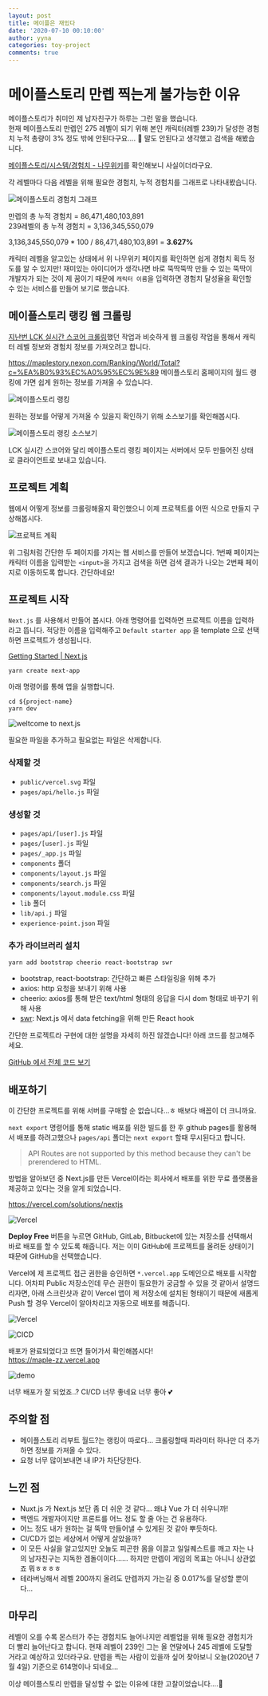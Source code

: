 ```yaml
---
layout: post
title: 메이플은 재밌다
date: '2020-07-10 00:10:00'
author: yyna
categories: toy-project
comments: true
---
```


# 메이플스토리 만렙 찍는게 불가능한 이유

메이플스토리가 취미인 제 남자친구가 하루는 그런 말을 했습니다.  
현재 메이플스토리 만렙인 275 레벨이 되기 위해 본인 캐릭터(레벨 239)가 달성한 경험치 누적 총량이 3% 정도 밖에 안된다구요....
🤔 말도 안된다고 생각했고 검색을 해봤습니다.

[메이플스토리/시스템/경험치 - 나무위키](https://namu.wiki/w/%EB%A9%94%EC%9D%B4%ED%94%8C%EC%8A%A4%ED%86%A0%EB%A6%AC/%EC%8B%9C%EC%8A%A4%ED%85%9C/%EA%B2%BD%ED%97%98%EC%B9%98)를 확인해보니 사실이더라구요.

각 레벨마다 다음 레벨을 위해 필요한 경험치, 누적 경험치를 그래프로 나타내봤습니다.

![메이플스토리 경험치 그래프](../assets/image/impossible-to-reach-275-level-in-maplestory/11.png '메이플스토리 경험치 그래프')

만렙의 총 누적 경험치 = 86,471,480,103,891  
239레벨의 총 누적 경험치 = 3,136,345,550,079

3,136,345,550,079 \* 100 / 86,471,480,103,891 = **3.627%**

캐릭터 레벨을 알고있는 상태에서 위 나무위키 페이지를 확인하면 쉽게 경험치 획득 정도를 알 수 있지만! 재미있는 아이디어가 생각나면 바로 뚝딱뚝딱 만들 수 있는 뚝딱이 개발자가 되는 것이 제 꿈이기 때문에 `캐릭터 이름`을 입력하면 경험치 달성율을 확인할 수 있는 서비스를 만들어 보기로 했습니다.

## 메이플스토리 랭킹 웹 크롤링

[지난번 LCK 실시간 스코어 크롤링](https://github.com/Blog-Posting/posting-review/blob/master/yyna/check_lck_scores_at_your_company.md)했던 작업과 비슷하게 웹 크롤링 작업을 통해서 캐릭터 레벨 정보와 경험치 정보를 가져오려고 합니다.

https://maplestory.nexon.com/Ranking/World/Total?c=%EA%B0%93%EC%A0%95%EC%9E%89 메이플스토리 홈페이지의 월드 랭킹에 가면 쉽게 원하는 정보를 가져올 수 있습니다.

![메이플스토리 랭킹](../assets/image/impossible-to-reach-275-level-in-maplestory/1.png '메이플스토리 랭킹')

원하는 정보를 어떻게 가져올 수 있을지 확인하기 위해 소스보기를 확인해봅시다.

![메이플스토리 랭킹 소스보기](../assets/image/impossible-to-reach-275-level-in-maplestory/2.png '메이플스토리 랭킹 소스보기')

LCK 실시간 스코어와 달리 메이플스토리 랭킹 페이지는 서버에서 모두 만들어진 상태로 클라이언트로 보내고 있습니다.

## 프로젝트 계획

웹에서 어떻게 정보를 크롤링해올지 확인했으니 이제 프로젝트를 어떤 식으로 만들지 구상해봅시다.

![프로젝트 계획](../assets/image/impossible-to-reach-275-level-in-maplestory/3.png '프로젝트 계획')

위 그림처럼 간단한 두 페이지를 가지는 웹 서비스를 만들어 보겠습니다.
1번째 페이지는 캐릭터 이름을 입력받는 `<input>`을 가지고 검색을 하면 검색 결과가 나오는 2번째 페이지로 이동하도록 합니다. 간단하네요!

## 프로젝트 시작

`Next.js` 를 사용해서 만들어 봅시다. 아래 명령어를 입력하면 프로젝트 이름을 입력하라고 뜹니다. 적당한 이름을 입력해주고 `Default starter app` 을 template 으로 선택하면 프로젝트가 생성됩니다.

[Getting Started | Next.js](https://nextjs.org/docs)

```
yarn create next-app
```

아래 명령어를 통해 앱을 실행합니다.

```
cd ${project-name}
yarn dev
```

![weltcome to next.js](../assets/image/impossible-to-reach-275-level-in-maplestory/4.png 'weltcome to next.js')

필요한 파일을 추가하고 필요없는 파일은 삭제합니다.

### 삭제할 것

- `public/vercel.svg` 파일
- `pages/api/hello.js` 파일

### 생성할 것

- `pages/api/[user].js` 파일
- `pages/[user].js` 파일
- `pages/_app.js` 파일
- `components` 폴더
- `components/layout.js` 파일
- `components/search.js` 파일
- `components/layout.module.css` 파일
- `lib` 폴더
- `lib/api.j` 파일
- `experience-point.json` 파일

### 추가 라이브러리 설치

```
yarn add bootstrap cheerio react-bootstrap swr
```

- bootstrap, react-bootstrap: 간단하고 빠른 스타일링을 위해 추가
- axios: http 요청을 보내기 위해 사용
- cheerio: axios를 통해 받은 text/html 형태의 응답을 다시 dom 형태로 바꾸기 위해 사용
- [swr](https://nextjs.org/docs/basic-features/data-fetching#swr): Next.js 에서 data fetching을 위해 만든 React hook

간단한 프로젝트라 구현에 대한 설명을 자세히 하진 않겠습니다! 아래 코드를 참고해주세요.

[GitHub 에서 전체 코드 보기](https://github.com/yyna/maple-zz)

## 배포하기

이 간단한 프로젝트를 위해 서버를 구매할 순 없습니다...ㅎ 배보다 배꼽이 더 크니까요.

`next export` 명령어를 통해 static 배포를 위한 빌드를 한 후 github pages를 활용해서 배포를 하려고했으나 `pages/api` 폴더는 `next export` 할때 무시된다고 합니다.

> API Routes are not supported by this method because they can't be prerendered to HTML.

방법을 알아보던 중 Next.js를 만든 Vercel이라는 회사에서 배포를 위한 무료 플랫폼을 제공하고 있다는 것을 알게 되었습니다.

https://vercel.com/solutions/nextjs

![Vercel](../assets/image/impossible-to-reach-275-level-in-maplestory/5.png 'Vercel')

**Deploy Free** 버튼을 누르면 GitHub, GitLab, Bitbucket에 있는 저장소를 선택해서 바로 배포를 할 수 있도록 해줍니다. 저는 이미 GitHub에 프로젝트를 올려둔 상태이기 때문에 GitHub을 선택했습니다.

Vercel에 제 프로젝트 접근 권한을 승인하면 `*.vercel.app` 도메인으로 배포를 시작합니다.
어차피 Public 저장소인데 무슨 권한이 필요한가 궁금할 수 있을 것 같아서 설명드리자면, 아래 스크린샷과 같이 Vercel 앱이 제 저장소에 설치된 형태이기 때문에 새롭게 Push 할 경우 Vercel이 알아차리고 자동으로 배포를 해줍니다.

![Vercel](../assets/image/impossible-to-reach-275-level-in-maplestory/9.png 'Vercel')

![CICD](../assets/image/impossible-to-reach-275-level-in-maplestory/6.png 'CICD')

배포가 완료되었다고 뜨면 들어가서 확인해봅시다!  
https://maple-zz.vercel.app

![demo](../assets/image/impossible-to-reach-275-level-in-maplestory/10.gif 'demo')

너무 배포가 잘 되었죠..? CI/CD 너무 좋네요 너무 좋아 💕

## 주의할 점

- 메이플스토리 리부트 월드?는 랭킹이 따로다... 크롤링할때 파라미터 하나만 더 추가하면 정보를 가져올 수 있다.
- 요청 너무 많이보내면 내 IP가 차단당한다.

## 느낀 점

- Nuxt.js 가 Next.js 보단 좀 더 쉬운 것 같다... 왜냐 Vue 가 더 쉬우니까!
- 백엔드 개발자이지만 프론트를 어느 정도 할 줄 아는 건 유용하다.
- 어느 정도 내가 원하는 걸 뚝딱 만들어낼 수 있게된 것 같아 뿌듯하다.
- CI/CD가 없는 세상에서 어떻게 살았을까?
- 이 모든 사실을 알고있지만 오늘도 피곤한 몸을 이끌고 일일퀘스트를 깨고 자는 나의 남자친구는 지독한 겜돌이이다...... 하지만 만렙이 게임의 목표는 아니니 상관없죠 뭐ㅎㅎㅎㅎ
- 테라버닝해서 레벨 200까지 올려도 만렙까지 가는길 중 0.017%를 달성할 뿐이다...

## 마무리

레벨이 오를 수록 몬스터가 주는 경험치도 늘어나지만 레벨업을 위해 필요한 경험치가 더 빨리 늘어난다고 합니다. 현재 레벨이 239인 그는 올 연말에나 245 레벨에 도달할 거라고 예상하고 있더라구요. 만렙을 찍는 사람이 있을까 싶어 찾아보니 오늘(2020년 7월 4일) 기준으로 614명이나 되네요...

이상 메이플스토리 만렙을 달성할 수 없는 이유에 대한 고찰이었습니다....🍄

